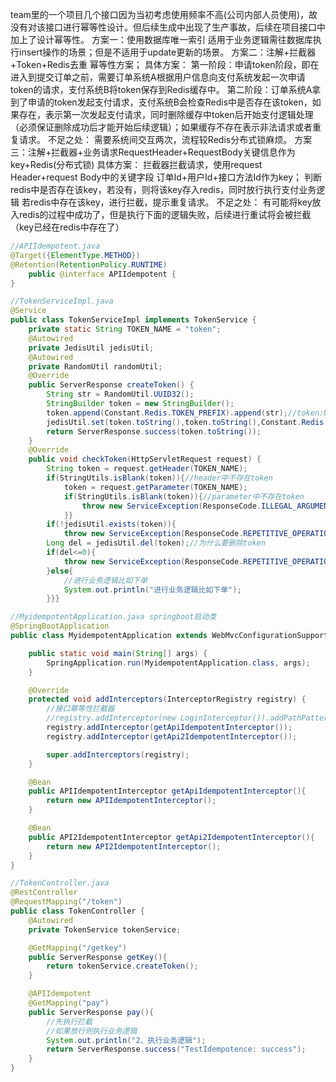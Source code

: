 team里的一个项目几个接口因为当初考虑使用频率不高(公司内部人员使用)，故没有对该接口进行幂等性设计。但后续生成中出现了生产事故，后续在项目接口中加上了设计幂等性。
方案一：使用数据库唯一索引
	适用于业务逻辑需往数据库执行insert操作的场景；但是不适用于update更新的场景。
方案二：注解+拦截器+Token+Redis去重 幂等性方案；
	具体方案：
		第一阶段：申请token阶段，即在进入到提交订单之前，需要订单系统A根据用户信息向支付系统发起一次申请token的请求，支付系统B将token保存到Redis缓存中。
		第二阶段：订单系统A拿到了申请的token发起支付请求，支付系统B会检查Redis中是否存在该token，如果存在，表示第一次发起支付请求，同时删除缓存中token后开始支付逻辑处理（必须保证删除成功后才能开始后续逻辑）；如果缓存不存在表示非法请求或者重复请求。
	不足之处：
		需要系统间交互两次，流程较Redis分布式锁麻烦。
方案三：注解+拦截器+业务请求RequestHeader+RequestBody关键信息作为key+Redis(分布式锁)
	具体方案：
		拦截器拦截请求，使用request Header+request Body中的关键字段 订单Id+用户Id+接口方法Id作为key；
		判断redis中是否存在该key，若没有，则将该key存入redis，同时放行执行支付业务逻辑
		若redis中存在该key，进行拦截，提示重复请求。
	不足之处：
		有可能将key放入redis的过程中成功了，但是执行下面的逻辑失败，后续进行重试将会被拦截（key已经在redis中存在了）


```java
//APIIdempotent.java
@Target({ElementType.METHOD})
@Retention(RetentionPolicy.RUNTIME)
    public @interface APIIdempotent {
}

//TokenServiceImpl.java
@Service
public class TokenServiceImpl implements TokenService {
    private static String TOKEN_NAME = "token";
    @Autowired
    private JedisUtil jedisUtil;
    @Autowired
    private RandomUtil randomUtil;
    @Override
    public ServerResponse createToken() {
        String str = RandomUtil.UUID32();
        StringBuilder token = new StringBuilder();
        token.append(Constant.Redis.TOKEN_PREFIX).append(str);//token:UUID
        jedisUtil.set(token.toString(),token.toString(),Constant.Redis.EXPIRE_TIME_MINUTE);
        return ServerResponse.success(token.toString());
    }
    @Override
    public void checkToken(HttpServletRequest request) {
        String token = request.getHeader(TOKEN_NAME);
        if(StringUtils.isBlank(token)){//header中不存在token
            token = request.getParameter(TOKEN_NAME);
            if(StringUtils.isBlank(token)){//parameter中不存在token
                throw new ServiceException(ResponseCode.ILLEGAL_ARGUMENT.getMsg());
            }}
        if(!jedisUtil.exists(token)){
            throw new ServiceException(ResponseCode.REPETITIVE_OPERATION.getMsg());}
        Long del = jedisUtil.del(token);//为什么要删除token
        if(del<=0){
            throw new ServiceException(ResponseCode.REPETITIVE_OPERATION.getMsg());
        }else{
            //进行业务逻辑比如下单
            System.out.println("进行业务逻辑比如下单");
        }}}

//MyidempotentApplication.java springboot启动类
@SpringBootApplication
public class MyidempotentApplication extends WebMvcConfigurationSupport {

    public static void main(String[] args) {
        SpringApplication.run(MyidempotentApplication.class, args);
    }

    @Override
    protected void addInterceptors(InterceptorRegistry registry) {
        //接口幂等性拦截器
        //registry.addInterceptor(new LoginInterceptor()).addPathPatterns("/**").excludePathPatterns("/user/login");
        registry.addInterceptor(getApiIdempotentInterceptor());
        registry.addInterceptor(getApi2IdempotentInterceptor());

        super.addInterceptors(registry);
    }

    @Bean
    public APIIdempotentInterceptor getApiIdempotentInterceptor(){
        return new APIIdempotentInterceptor();
    }

    @Bean
    public API2IdempotentInterceptor getApi2IdempotentInterceptor(){
        return new API2IdempotentInterceptor();
    }
}

//TokenController.java
@RestController
@RequestMapping("/token")
public class TokenController {
    @Autowired
    private TokenService tokenService;

    @GetMapping("/getkey")
    public ServerResponse getKey(){
        return tokenService.createToken();
    }

    @APIIdempotent
    @GetMapping("pay")
    public ServerResponse pay(){
        //先执行拦截
        //如果放行则执行业务逻辑
        System.out.println("2、执行业务逻辑");
        return ServerResponse.success("TestIdempotence: success");
    }
}
```


```java


```
